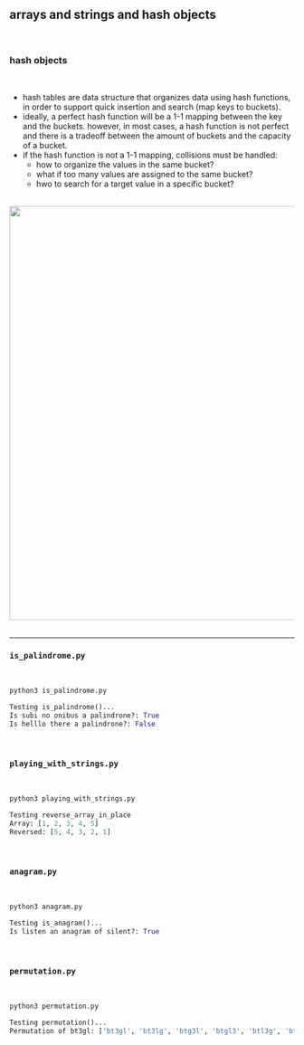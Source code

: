 ## arrays and strings and hash objects

<br>

### hash objects

<br>

* hash tables are data structure that organizes data using hash functions, in order to support quick insertion and search (map keys to buckets).
* ideally, a perfect hash function will be a 1-1 mapping between the key and the buckets. however, in most cases, a hash function is not perfect and there is a tradeoff between the amount of buckets and the capacity of a bucket.
* if the hash function is not a 1-1 mapping, collisions must be handled:
    - how to organize the values in the same bucket?
    - what if too many values are assigned to the same bucket?
    - hwo to search for a target value in a specific bucket?

<br>
<img width="732" src="https://github.com/go-outside-labs/master-python-with-algorithms-py/assets/138340846/aa798e45-d53b-45b9-9f95-0e508eb923d7">


<br>



<br>

---

### `is_palindrome.py`

<br>

```python
python3 is_palindrome.py

Testing is_palindrome()...
Is subi no onibus a palindrone?: True
Is helllo there a palindrone?: False
```

<br>

### `playing_with_strings.py`

<br>

```python
python3 playing_with_strings.py

Testing reverse_array_in_place
Array: [1, 2, 3, 4, 5]
Reversed: [5, 4, 3, 2, 1]
```

<br>

### `anagram.py`

<br>

```python
python3 anagram.py

Testing is_anagram()...
Is listen an anagram of silent?: True
```

<br>

### `permutation.py`

<br>

```python
python3 permutation.py

Testing permutation()...
Permutation of bt3gl: ['bt3gl', 'bt3lg', 'btg3l', 'btgl3', 'btl3g', 'btlg3', 'b3tgl', 'b3tlg', 'b3gtl', 'b3glt', 'b3ltg', 'b3lgt', 'bgt3l', 'bgtl3', 'bg3tl', 'bg3lt', 'bglt3', 'bgl3t', 'blt3g', 'bltg3', 'bl3tg', 'bl3gt', 'blgt3', 'blg3t', 'tb3gl', 'tb3lg', 'tbg3l', 'tbgl3', 'tbl3g', 'tblg3', 't3bgl', 't3blg', 't3gbl', 't3glb', 't3lbg', 't3lgb', 'tgb3l', 'tgbl3', 'tg3bl', 'tg3lb', 'tglb3', 'tgl3b', 'tlb3g', 'tlbg3', 'tl3bg', 'tl3gb', 'tlgb3', 'tlg3b', '3btgl', '3btlg', '3bgtl', '3bglt', '3bltg', '3blgt', '3tbgl', '3tblg', '3tgbl', '3tglb', '3tlbg', '3tlgb', '3gbtl', '3gblt', '3gtbl', '3gtlb', '3glbt', '3gltb', '3lbtg', '3lbgt', '3ltbg', '3ltgb', '3lgbt', '3lgtb', 'gbt3l', 'gbtl3', 'gb3tl', 'gb3lt', 'gblt3', 'gbl3t', 'gtb3l', 'gtbl3', 'gt3bl', 'gt3lb', 'gtlb3', 'gtl3b', 'g3btl', 'g3blt', 'g3tbl', 'g3tlb', 'g3lbt', 'g3ltb', 'glbt3', 'glb3t', 'gltb3', 'glt3b', 'gl3bt', 'gl3tb', 'lbt3g', 'lbtg3', 'lb3tg', 'lb3gt', 'lbgt3', 'lbg3t', 'ltb3g', 'ltbg3', 'lt3bg', 'lt3gb', 'ltgb3', 'ltg3b', 'l3btg', 'l3bgt', 'l3tbg', 'l3tgb', 'l3gbt', 'l3gtb', 'lgbt3', 'lgb3t', 'lgtb3', 'lgt3b', 'lg3bt', 'lg3tb']
```
